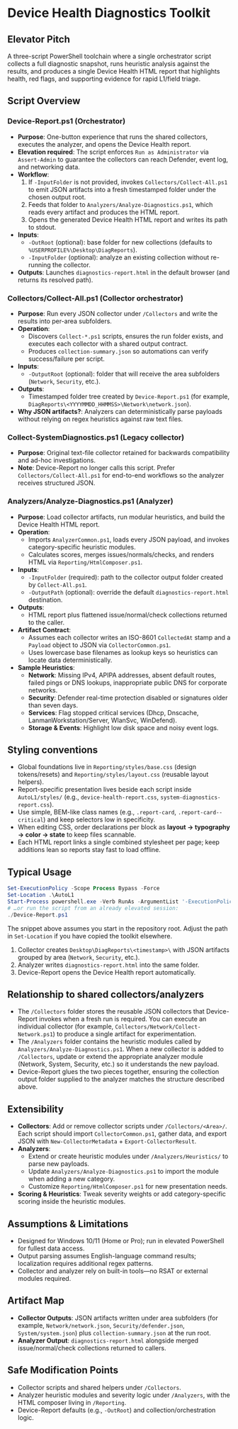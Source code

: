 # Device Health Diagnostics Toolkit

## Elevator Pitch
A three-script PowerShell toolchain where a single orchestrator script collects a full diagnostic snapshot, runs heuristic analysis against the results, and produces a single Device Health HTML report that highlights health, red flags, and supporting evidence for rapid L1/field triage.

## Script Overview

### Device-Report.ps1 (Orchestrator)
- **Purpose**: One-button experience that runs the shared collectors, executes the analyzer, and opens the Device Health report.
- **Elevation required**: The script enforces `Run as Administrator` via `Assert-Admin` to guarantee the collectors can reach Defender, event log, and networking data.
- **Workflow**:
  1. If `-InputFolder` is not provided, invokes `Collectors/Collect-All.ps1` to emit JSON artifacts into a fresh timestamped folder under the chosen output root.
  2. Feeds that folder to `Analyzers/Analyze-Diagnostics.ps1`, which reads every artifact and produces the HTML report.
  3. Opens the generated Device Health HTML report and writes its path to stdout.
- **Inputs**:
  - `-OutRoot` (optional): base folder for new collections (defaults to `%USERPROFILE%\Desktop\DiagReports`).
  - `-InputFolder` (optional): analyze an existing collection without re-running the collector.
- **Outputs**: Launches `diagnostics-report.html` in the default browser (and returns its resolved path).

### Collectors/Collect-All.ps1 (Collector orchestrator)
- **Purpose**: Run every JSON collector under `/Collectors` and write the results into per-area subfolders.
- **Operation**:
  - Discovers `Collect-*.ps1` scripts, ensures the run folder exists, and executes each collector with a shared output contract.
  - Produces `collection-summary.json` so automations can verify success/failure per script.
- **Inputs**:
  - `-OutputRoot` (optional): folder that will receive the area subfolders (`Network`, `Security`, etc.).
- **Outputs**:
  - Timestamped folder tree created by `Device-Report.ps1` (for example, `DiagReports\<YYYYMMDD_HHMMSS>\Network\network.json`).
- **Why JSON artifacts?**: Analyzers can deterministically parse payloads without relying on regex heuristics against raw text files.

### Collect-SystemDiagnostics.ps1 (Legacy collector)
- **Purpose**: Original text-file collector retained for backwards compatibility and ad-hoc investigations.
- **Note**: Device-Report no longer calls this script. Prefer `Collectors/Collect-All.ps1` for end-to-end workflows so the analyzer receives structured JSON.

### Analyzers/Analyze-Diagnostics.ps1 (Analyzer)
- **Purpose**: Load collector artifacts, run modular heuristics, and build the Device Health HTML report.
- **Operation**:
  - Imports `AnalyzerCommon.ps1`, loads every JSON payload, and invokes category-specific heuristic modules.
  - Calculates scores, merges issues/normals/checks, and renders HTML via `Reporting/HtmlComposer.ps1`.
- **Inputs**:
  - `-InputFolder` (required): path to the collector output folder created by `Collect-All.ps1`.
  - `-OutputPath` (optional): override the default `diagnostics-report.html` destination.
- **Outputs**:
  - HTML report plus flattened issue/normal/check collections returned to the caller.
- **Artifact Contract**:
  - Assumes each collector writes an ISO-8601 `CollectedAt` stamp and a `Payload` object to JSON via `CollectorCommon.ps1`.
  - Uses lowercase base filenames as lookup keys so heuristics can locate data deterministically.
- **Sample Heuristics**:
  - **Network**: Missing IPv4, APIPA addresses, absent default routes, failed pings or DNS lookups, inappropriate public DNS for corporate networks.
  - **Security**: Defender real-time protection disabled or signatures older than seven days.
  - **Services**: Flag stopped critical services (Dhcp, Dnscache, LanmanWorkstation/Server, WlanSvc, WinDefend).
  - **Storage & Events**: Highlight low disk space and noisy event logs.

## Styling conventions
- Global foundations live in `Reporting/styles/base.css` (design tokens/resets) and `Reporting/styles/layout.css` (reusable layout helpers).
- Report-specific presentation lives beside each script inside `AutoL1/styles/` (e.g., `device-health-report.css`, `system-diagnostics-report.css`).
- Use simple, BEM-like class names (e.g., `.report-card`, `.report-card--critical`) and keep selectors low in specificity.
- When editing CSS, order declarations per block as **layout → typography → color → state** to keep files scannable.
- Each HTML report links a single combined stylesheet per page; keep additions lean so reports stay fast to load offline.

## Typical Usage
```powershell
Set-ExecutionPolicy -Scope Process Bypass -Force
Set-Location .\AutoL1
Start-Process powershell.exe -Verb RunAs -ArgumentList '-ExecutionPolicy Bypass -NoProfile -File .\\Device-Report.ps1'
# …or run the script from an already elevated session:
./Device-Report.ps1
```
The snippet above assumes you start in the repository root. Adjust the path in `Set-Location` if you have copied the toolkit elsewhere.
1. Collector creates `Desktop\DiagReports\<timestamp>\` with JSON artifacts grouped by area (`Network`, `Security`, etc.).
2. Analyzer writes `diagnostics-report.html` into the same folder.
3. Device-Report opens the Device Health report automatically.

## Relationship to shared collectors/analyzers

- The `/Collectors` folder stores the reusable JSON collectors that Device-Report invokes when a fresh run is required. You can execute an individual collector (for example, `Collectors/Network/Collect-Network.ps1`) to produce a single artifact for experimentation.
- The `/Analyzers` folder contains the heuristic modules called by `Analyzers/Analyze-Diagnostics.ps1`. When a new collector is added to `/Collectors`, update or extend the appropriate analyzer module (Network, System, Security, etc.) so it understands the new payload.
- Device-Report glues the two pieces together, ensuring the collection output folder supplied to the analyzer matches the structure described above.

## Extensibility
- **Collectors**: Add or remove collector scripts under `/Collectors/<Area>/`. Each script should import `CollectorCommon.ps1`, gather data, and export JSON with `New-CollectorMetadata` + `Export-CollectorResult`.
- **Analyzers**:
  - Extend or create heuristic modules under `/Analyzers/Heuristics/` to parse new payloads.
  - Update `Analyzers/Analyze-Diagnostics.ps1` to import the module when adding a new category.
  - Customize `Reporting/HtmlComposer.ps1` for new presentation needs.
- **Scoring & Heuristics**: Tweak severity weights or add category-specific scoring inside the heuristic modules.

## Assumptions & Limitations
- Designed for Windows 10/11 (Home or Pro); run in elevated PowerShell for fullest data access.
- Output parsing assumes English-language command results; localization requires additional regex patterns.
- Collector and analyzer rely on built-in tools—no RSAT or external modules required.

## Artifact Map
- **Collector Outputs**: JSON artifacts written under area subfolders (for example, `Network/network.json`, `Security/defender.json`, `System/system.json`) plus `collection-summary.json` at the run root.
- **Analyzer Output**: `diagnostics-report.html` alongside merged issue/normal/check collections returned to callers.

## Safe Modification Points
- Collector scripts and shared helpers under `/Collectors`.
- Analyzer heuristic modules and severity logic under `/Analyzers`, with the HTML composer living in `/Reporting`.
- Device-Report defaults (e.g., `-OutRoot`) and collection/orchestration logic.
